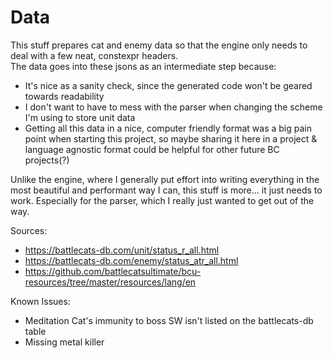 # Data
This stuff prepares cat and enemy data so that the engine only needs to deal with a few neat, constexpr headers.  
The data goes into these jsons as an intermediate step because:
- It's nice as a sanity check, since the generated code won't be geared towards readability
- I don't want to have to mess with the parser when changing the scheme I'm using to store unit data
- Getting all this data in a nice, computer friendly format was a big pain point when starting this project, so maybe sharing it here in a project & language agnostic format could be helpful for other future BC projects(?)

Unlike the engine, where I generally put effort into writing everything in the most beautiful and performant way I can, this stuff is more... it just needs to work. Especially for the parser, which I really just wanted to get out of the way.

Sources:
- https://battlecats-db.com/unit/status_r_all.html
- https://battlecats-db.com/enemy/status_atr_all.html
- https://github.com/battlecatsultimate/bcu-resources/tree/master/resources/lang/en

Known Issues:
- Meditation Cat's immunity to boss SW isn't listed on the battlecats-db table
- Missing metal killer
